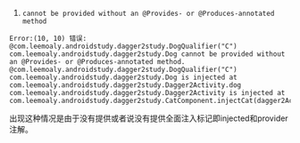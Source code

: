 1. `cannot be provided without an @Provides- or @Produces-annotated method`
```
Error:(10, 10) 错误: @com.leemoaly.androidstudy.dagger2study.DogQualifier("C") com.leemoaly.androidstudy.dagger2study.Dog cannot be provided without an @Provides- or @Produces-annotated method.
@com.leemoaly.androidstudy.dagger2study.DogQualifier("C") com.leemoaly.androidstudy.dagger2study.Dog is injected at
com.leemoaly.androidstudy.dagger2study.Dagger2Activity.dog
com.leemoaly.androidstudy.dagger2study.Dagger2Activity is injected at
com.leemoaly.androidstudy.dagger2study.CatComponent.injectCat(dagger2Activity)
```
出现这种情况是由于没有提供或者说没有提供全面注入标记即injected和provider注解。
